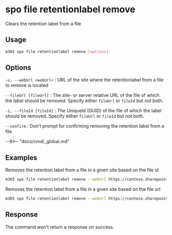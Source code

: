 # spo file retentionlabel remove

Clears the retention label from a file

## Usage

```sh
m365 spo file retentionlabel remove [options]
```

## Options

`-u, --webUrl <webUrl>`
: URL of the site where the retentionlabel from a file to remove is located

`--fileUrl [fileUrl]`
: The site- or server relative URL of the file of which the label should be removed. Specify either `fileUrl` or `fileId` but not both.

`-i, --fileId [fileId]`
: The UniqueId (GUID) of the file of which the label should be removed. Specify either `fileUrl` or `fileId` but not both.

`--confirm`
: Don't prompt for confirming removing the retention label from a file

--8<-- "docs/cmd/_global.md"

## Examples

Removes the retention label from a file in a given site based on the file id

```sh
m365 spo file retentionlabel remove --webUrl https://contoso.sharepoint.com/sites/project-x --fileId 0cd891ef-afce-4e55-b836-fce03286cccf
```

Removes the retention label from a file in a given site based on the file url

```sh
m365 spo file retentionlabel remove --webUrl https://contoso.sharepoint.com/sites/project-x --fileUrl /sites/project-x/Shared Documents/Document.docx --id 1
```

## Response

The command won't return a response on success.
